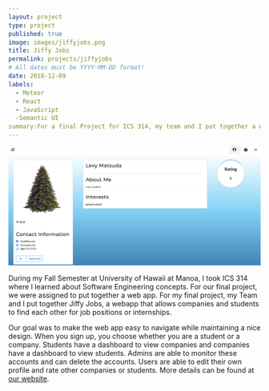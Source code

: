 ```yaml
---
layout: project
type: project
published: true
image: images/jiffyjobs.png
title: Jiffy Jobs
permalink: projects/jiffyjobs
# All dates must be YYYY-MM-DD format!
date: 2018-12-09
labels:
  - Meteor
  - React
  - JavaScript
  -Semantic UI
summary:For a final Project for ICS 314, my team and I put together a web app.
---
```


<div class="ui small rounded images">
  <img class="ui image" src="../images/jiffyprofile.png">
</div>

During my Fall Semester at University of Hawaii at Manoa, I took ICS 314 where I learned 
about Software Engineering concepts. For our final project, we were assigned to put together a web app. 
For my final project, my Team and I put together Jiffy Jobs, a webapp that allows companies and students
to find each other for job positions or internships. 

Our goal was to make the web app easy to navigate while maintaining a nice design. When you sign up, you choose
whether you are a student or a company. Students have a dashboard to view companies and companies have a dashboard to 
view students. Admins are able to monitor these accounts and can delete the accounts. Users are able to edit their
own profile and rate other companies or students. More details can be found at  [our website](https://jiffy-jobs.github.io).



